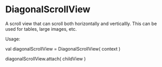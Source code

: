# DiagonalScrollView

A scroll view that can scroll both horizontally and verticallly. This can be used for tables, large images, etc.

Usage:

val diagonalScrollView = DiagonalScrollView( context )

diagonalScrollView.attach( childView )
